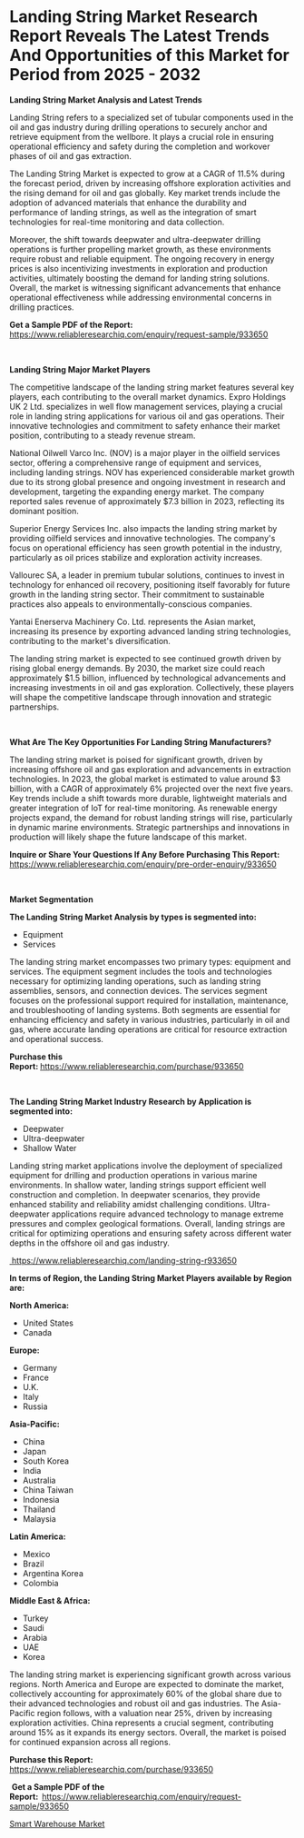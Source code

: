 <p><h1>Landing String Market Research Report Reveals The Latest Trends And Opportunities of this Market for Period from 2025 - 2032</h1></p><p><strong>Landing String Market Analysis and Latest Trends</strong></p>
<p><p>Landing String refers to a specialized set of tubular components used in the oil and gas industry during drilling operations to securely anchor and retrieve equipment from the wellbore. It plays a crucial role in ensuring operational efficiency and safety during the completion and workover phases of oil and gas extraction.</p><p>The Landing String Market is expected to grow at a CAGR of 11.5% during the forecast period, driven by increasing offshore exploration activities and the rising demand for oil and gas globally. Key market trends include the adoption of advanced materials that enhance the durability and performance of landing strings, as well as the integration of smart technologies for real-time monitoring and data collection. </p><p>Moreover, the shift towards deepwater and ultra-deepwater drilling operations is further propelling market growth, as these environments require robust and reliable equipment. The ongoing recovery in energy prices is also incentivizing investments in exploration and production activities, ultimately boosting the demand for landing string solutions. Overall, the market is witnessing significant advancements that enhance operational effectiveness while addressing environmental concerns in drilling practices.</p></p>
<p><strong>Get a Sample PDF of the Report:&nbsp;</strong> <a href="https://www.reliableresearchiq.com/enquiry/request-sample/933650?utm_campaign=3023&utm_medium=2&utm_source=Github&utm_content=ia&utm_term=07032025&utm_id=landing-string">https://www.reliableresearchiq.com/enquiry/request-sample/933650</a></p>
<p>&nbsp;</p>
<p><strong>Landing String Major Market Players</strong></p>
<p><p>The competitive landscape of the landing string market features several key players, each contributing to the overall market dynamics. Expro Holdings UK 2 Ltd. specializes in well flow management services, playing a crucial role in landing string applications for various oil and gas operations. Their innovative technologies and commitment to safety enhance their market position, contributing to a steady revenue stream.</p><p>National Oilwell Varco Inc. (NOV) is a major player in the oilfield services sector, offering a comprehensive range of equipment and services, including landing strings. NOV has experienced considerable market growth due to its strong global presence and ongoing investment in research and development, targeting the expanding energy market. The company reported sales revenue of approximately $7.3 billion in 2023, reflecting its dominant position.</p><p>Superior Energy Services Inc. also impacts the landing string market by providing oilfield services and innovative technologies. The company's focus on operational efficiency has seen growth potential in the industry, particularly as oil prices stabilize and exploration activity increases.</p><p>Vallourec SA, a leader in premium tubular solutions, continues to invest in technology for enhanced oil recovery, positioning itself favorably for future growth in the landing string sector. Their commitment to sustainable practices also appeals to environmentally-conscious companies.</p><p>Yantai Enerserva Machinery Co. Ltd. represents the Asian market, increasing its presence by exporting advanced landing string technologies, contributing to the market's diversification.</p><p>The landing string market is expected to see continued growth driven by rising global energy demands. By 2030, the market size could reach approximately $1.5 billion, influenced by technological advancements and increasing investments in oil and gas exploration. Collectively, these players will shape the competitive landscape through innovation and strategic partnerships.</p></p>
<p>&nbsp;</p>
<p><strong>What Are The Key Opportunities For Landing String Manufacturers?</strong></p>
<p><p>The landing string market is poised for significant growth, driven by increasing offshore oil and gas exploration and advancements in extraction technologies. In 2023, the global market is estimated to value around $3 billion, with a CAGR of approximately 6% projected over the next five years. Key trends include a shift towards more durable, lightweight materials and greater integration of IoT for real-time monitoring. As renewable energy projects expand, the demand for robust landing strings will rise, particularly in dynamic marine environments. Strategic partnerships and innovations in production will likely shape the future landscape of this market.</p></p>
<p><strong>Inquire or Share Your Questions If Any Before Purchasing This Report:</strong> <a href="https://www.reliableresearchiq.com/enquiry/pre-order-enquiry/933650?utm_campaign=3023&utm_medium=2&utm_source=Github&utm_content=ia&utm_term=07032025&utm_id=landing-string">https://www.reliableresearchiq.com/enquiry/pre-order-enquiry/933650</a></p>
<p>&nbsp;</p>
<p><strong>Market Segmentation</strong></p>
<p><strong>The Landing String Market Analysis by types is segmented into:</strong></p>
<p><ul><li>Equipment</li><li>Services</li></ul></p>
<p><p>The landing string market encompasses two primary types: equipment and services. The equipment segment includes the tools and technologies necessary for optimizing landing operations, such as landing string assemblies, sensors, and connection devices. The services segment focuses on the professional support required for installation, maintenance, and troubleshooting of landing systems. Both segments are essential for enhancing efficiency and safety in various industries, particularly in oil and gas, where accurate landing operations are critical for resource extraction and operational success.</p></p>
<p><strong>Purchase this Report:&nbsp;</strong><a href="https://www.reliableresearchiq.com/purchase/933650?utm_campaign=3023&utm_medium=2&utm_source=Github&utm_content=ia&utm_term=07032025&utm_id=landing-string">https://www.reliableresearchiq.com/purchase/933650</a></p>
<p>&nbsp;</p>
<p><strong>The Landing String Market Industry Research by Application is segmented into:</strong></p>
<p><ul><li>Deepwater</li><li>Ultra-deepwater</li><li>Shallow Water</li></ul></p>
<p><p>Landing string market applications involve the deployment of specialized equipment for drilling and production operations in various marine environments. In shallow water, landing strings support efficient well construction and completion. In deepwater scenarios, they provide enhanced stability and reliability amidst challenging conditions. Ultra-deepwater applications require advanced technology to manage extreme pressures and complex geological formations. Overall, landing strings are critical for optimizing operations and ensuring safety across different water depths in the offshore oil and gas industry.</p></p>
<p><a href="https://www.reliableresearchiq.com/landing-string-r933650?utm_campaign=3023&utm_medium=2&utm_source=Github&utm_content=ia&utm_term=07032025&utm_id=landing-string">&nbsp;https://www.reliableresearchiq.com/landing-string-r933650</a></p>
<p><strong>In terms of Region, the Landing String Market Players available by Region are:</strong></p>
<p>
    <p> <strong> North America: </strong>
        <ul>
            <li>United States</li>
            <li>Canada</li>
        </ul>
        </p> 
    <p> <strong> Europe: </strong>
        <ul>
            <li>Germany</li>
            <li>France</li>
            <li>U.K.</li>
            <li>Italy</li>
            <li>Russia</li>
        </ul>
        </p> 
    <p> <strong> Asia-Pacific: </strong>
        <ul>
            <li>China</li>
            <li>Japan</li>
            <li>South Korea</li>
            <li>India</li>
            <li>Australia</li>
            <li>China Taiwan</li>
            <li>Indonesia</li>
            <li>Thailand</li>
            <li>Malaysia</li>
        </ul>
        </p> 
    <p> <strong> Latin America: </strong>
        <ul>
            <li>Mexico</li>
            <li>Brazil</li>
            <li>Argentina Korea</li>
            <li>Colombia</li>
        </ul>
        </p> 
    <p> <strong> Middle East & Africa: </strong>
        <ul>
            <li>Turkey</li>
            <li>Saudi</li>
            <li>Arabia</li>
            <li>UAE</li>
            <li>Korea</li>
        </ul>
    </p>
    </p>
<p><p>The landing string market is experiencing significant growth across various regions. North America and Europe are expected to dominate the market, collectively accounting for approximately 60% of the global share due to their advanced technologies and robust oil and gas industries. The Asia-Pacific region follows, with a valuation near 25%, driven by increasing exploration activities. China represents a crucial segment, contributing around 15% as it expands its energy sectors. Overall, the market is poised for continued expansion across all regions.</p></p>
<p><strong>Purchase this Report: </strong><a href="https://www.reliableresearchiq.com/purchase/933650?utm_campaign=3023&utm_medium=2&utm_source=Github&utm_content=ia&utm_term=07032025&utm_id=landing-string">https://www.reliableresearchiq.com/purchase/933650</a></p>
<p>&nbsp;<strong>Get a Sample PDF of the Report:&nbsp;&nbsp;</strong><a href="https://www.reliableresearchiq.com/enquiry/request-sample/933650?utm_campaign=3023&utm_medium=2&utm_source=Github&utm_content=ia&utm_term=07032025&utm_id=landing-string">https://www.reliableresearchiq.com/enquiry/request-sample/933650</a></p>
<p><strong></strong></p>
<p><p><a href="https://github.com/ajayanhaizan/Market-Research-Report-List-1/blob/main/smart-warehouse-market.md?utm_campaign=3023&utm_medium=2&utm_source=Github&utm_content=ia&utm_term=07032025&utm_id=landing-string">Smart Warehouse Market</a></p></p>